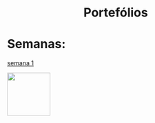 <h1 style="text-align:center; font-size: xxxxxx-large">Portefólios</h1>

# Semanas:

[semana 1](Semanas/port.md)

<img src="Assets/algoritmosvsprogramas.PNG" width="100" height="100"/>

